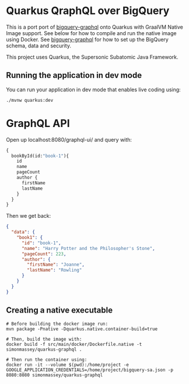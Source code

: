 # Quarkus QraphQL over BigQuery

This is a port port of [bigquery-graphql](https://github.com/simbo1905/bigquery-graphql) onto Quarkus with GraalVM 
Native Image support. See below for how to compile and run the native image using Docker. See
[bigquery-graphql](https://github.com/simbo1905/bigquery-graphql) for how to set up the BigQuery schema, data and 
security. 

This project uses Quarkus, the Supersonic Subatomic Java Framework.

## Running the application in dev mode

You can run your application in dev mode that enables live coding using:
```
./mvnw quarkus:dev
```

# GraphQL API

Open up localhost:8080/graphql-ui/ and query with:

```graphql
{
  bookById(id:"book-1"){
    id
    name
    pageCount
    author {
      firstName
      lastName
    }
  }
}
```

Then we get back:

```json
{
  "data": {
    "book1": {
      "id": "book-1",
      "name": "Harry Potter and the Philosopher's Stone",
      "pageCount": 223,
      "author": {
        "firstName": "Joanne",
        "lastName": "Rowling"
      }
    }
  }
}
```

## Creating a native executable

```shell
# Before building the docker image run:
mvn package -Pnative -Dquarkus.native.container-build=true

# Then, build the image with:
docker build -f src/main/docker/Dockerfile.native -t simonmassey/quarkus-graphql .

# Then run the container using:
docker run -it --volume $(pwd):/home/project -e GOOGLE_APPLICATION_CREDENTIALS=/home/project/bigquery-sa.json -p 8080:8080 simonmassey/quarkus-graphql
```
